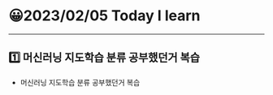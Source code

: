 # 😀2023/02/05 Today I learn
-------------------------
## 1️⃣ 머신러닝 지도학습 분류 공부했던거 복습
  
  * 머신러닝 지도학습 분류 공부했던거 복습
